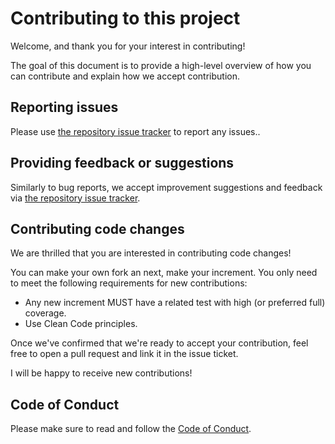 # Contributing to this project

Welcome, and thank you for your interest in contributing!

The goal of this document is to provide a high-level overview of
how you can contribute and explain how we accept contribution.

## Reporting issues

Please use [the repository issue tracker](https://github.com/sir-gon/algorithm-exercises-py/issues)
to report any issues..

## Providing feedback or suggestions

Similarly to bug reports, we accept improvement suggestions and feedback via
[the repository issue tracker](https://github.com/sir-gon/algorithm-exercises-py/issues).

## Contributing code changes

We are thrilled that you are interested in contributing code changes!

You can make your own fork an next, make your increment.
You only need to meet the following requirements for new contributions:

* Any new increment MUST have a related test
with high (or preferred full) coverage.
* Use Clean Code principles.

Once we've confirmed that we're ready to accept your contribution,
feel free to open a pull request and link it in the issue ticket.

I will be happy to receive new contributions!

## Code of Conduct

Please make sure to read and follow the [Code of Conduct](./CODE_OF_CONDUCT.md).
